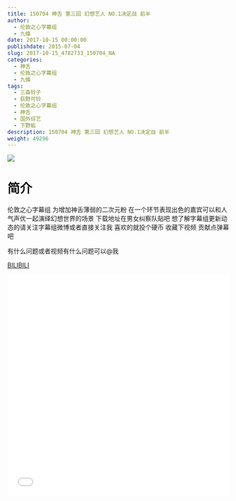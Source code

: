 ```yaml
---
title: 150704 神舌 第三回 幻想艺人 NO.1决定战 前半
author: 
  - 伦敦之心字幕组
  - 九條
date: 2017-10-15 00:00:00
publishdate: 2015-07-04
slug: 2017-10-15_4782733_150704_NA
categories: 
  - 神舌
  - 伦敦之心字幕组
  - 九條
tags: 
  - 三森铃子
  - 荻野可铃
  - 伦敦之心字幕组
  - 神舌
  - 国外综艺
  - 下野紘
description: 150704 神舌 第三回 幻想艺人 NO.1决定战 前半
weight: 49296
---
```


![](https://i.imgur.com/fe8CcNH.jpg)

# 简介  
伦敦之心字幕组 为增加神舌薄弱的二次元粉 在一个环节表现出色的嘉宾可以和人气声优一起演绎幻想世界的场景 下载地址在男女纠察队贴吧 想了解字幕组更新动态的请关注字幕组微博或者直接关注我 喜欢的就投个硬币 收藏下视频 贡献点弹幕吧
有什么问题或者视频有什么问题可以@我

  [BILIBILI](https://www.bilibili.com/video/av4782733/)


  <iframe src="//www.bilibili.com/html/html5player.html?cid=7761316&aid=4782733" width="100%" height="500" frameborder="0" allowfullscreen="allowfullscreen"></iframe>
